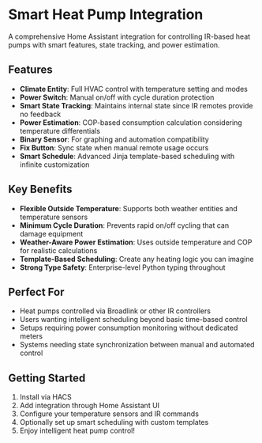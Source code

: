 # Smart Heat Pump Integration

A comprehensive Home Assistant integration for controlling IR-based heat pumps with smart features, state tracking, and power estimation.

## Features

- **Climate Entity**: Full HVAC control with temperature setting and modes
- **Power Switch**: Manual on/off with cycle duration protection  
- **Smart State Tracking**: Maintains internal state since IR remotes provide no feedback
- **Power Estimation**: COP-based consumption calculation considering temperature differentials
- **Binary Sensor**: For graphing and automation compatibility
- **Fix Button**: Sync state when manual remote usage occurs
- **Smart Schedule**: Advanced Jinja template-based scheduling with infinite customization

## Key Benefits

- **Flexible Outside Temperature**: Supports both weather entities and temperature sensors
- **Minimum Cycle Duration**: Prevents rapid on/off cycling that can damage equipment
- **Weather-Aware Power Estimation**: Uses outside temperature and COP for realistic calculations
- **Template-Based Scheduling**: Create any heating logic you can imagine
- **Strong Type Safety**: Enterprise-level Python typing throughout

## Perfect For

- Heat pumps controlled via Broadlink or other IR controllers
- Users wanting intelligent scheduling beyond basic time-based control
- Setups requiring power consumption monitoring without dedicated meters
- Systems needing state synchronization between manual and automated control

## Getting Started

1. Install via HACS
2. Add integration through Home Assistant UI
3. Configure your temperature sensors and IR commands
4. Optionally set up smart scheduling with custom templates
5. Enjoy intelligent heat pump control!